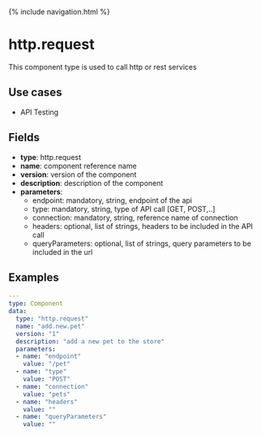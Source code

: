 {% include navigation.html %}

# http.request

This component type is used to call http or rest services

## Use cases

* API Testing

## Fields

* **type**: http.request
* **name**: component reference name
* **version**: version of the component
* **description**: description of the component
* **parameters**:
  * endpoint: mandatory, string, endpoint of the api
  * type: mandatory, string, type of API call [GET, POST,..]
  * connection: mandatory, string, reference name of connection
  * headers: optional, list of strings, headers to be included in the API call
  * queryParameters: optional, list of strings, query parameters to be included in the url

## Examples

```yaml
---
type: Component
data:
  type: "http.request"
  name: "add.new.pet"
  version: "1"
  description: "add a new pet to the store"
  parameters:
  - name: "endpoint"
    value: "/pet"
  - name: "type"
    value: "POST"
  - name: "connection"
    value: "pets"
  - name: "headers"
    value: ""
  - name: "queryParameters"
    value: ""
```
